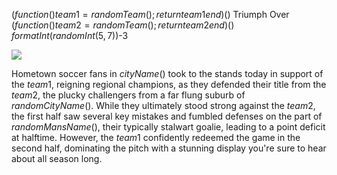 $(function() team1 = randomTeam(); return team1 end)()$ Triumph Over $(function() team2 = randomTeam(); return team2 end)()$ $formatInt(randomInt(5,7))$-3

![](newspaper/images/soccer03.png)

Hometown soccer fans in $cityName()$ took to the stands today in support of the $team1$, reigning regional champions, as they defended their title from the $team2$, the plucky challengers from a far flung suburb of $randomCityName()$. While they ultimately stood strong against the $team2$, the first half saw several key mistakes and fumbled defenses on the part of $randomMansName()$, their typically stalwart goalie, leading to a point deficit at halftime. However, the $team1$ confidently redeemed the game in the second half, dominating the pitch with a stunning display you're sure to hear about all season long. 

